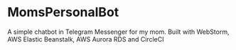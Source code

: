 # MomsPersonalBot
A simple chatbot in Telegram Messenger for my mom. Built with WebStorm, AWS Elastic Beanstalk, AWS Aurora RDS and CircleCI
